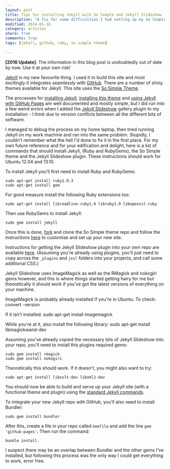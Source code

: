 ```yaml
---
layout: post
title: Tips for installing Jekyll with So Simple and Jekyll Slideshow
description: "A fix for some difficulties I had setting up my So Simple theme installation"
modified: 2014-01-16
category: articles
share: true
comments: true
tags: [jekyll, github, ruby, so simple theme]
 
---
```


<b>[2016 Update]</b>: The information in this blog post is undoubtedly out of date by now. Use it at your own risk!

[Jekyll](http://jekyllrb.com/) is my new favourite thing. I used it to build this site and most excitingly it integrates seamlessly with [GitHub](http://github.com). There are a number of shiny themes available for Jekyll. This site uses the [So Simple Theme](http://mademistakes.com/articles/so-simple-jekyll-theme/).

The processes for [installing Jekyll](http://jekyllrb.com/docs/installation/), [installing this theme](https://github.com/mmistakes/so-simple-theme/) and [using Jekyll with GitHub Pages](https://help.github.com/articles/using-jekyll-with-pages) are well documented and mostly simple, but I did run into a few weird errors when I added the [Jekyll Slideshow](https://github.com/matthewowen/jekyll-slideshow) gallery plugin to my installation - I think due to version conflicts between all the different bits of software.

I managed to debug the process on my home laptop, then tried running Jekyll on my work machine and ran into the same problem. Stupidly, I couldn't remember what the hell I'd done to fix it in the first place. For my own future reference and for your edification and delight, here is a list of commands that should install Jekyll, (Ruby and RubyGems), the So Simple theme and the Jekyll Slideshow plugin. These instructions should work for Ubuntu 12.04 and 13.10.

To install Jekyll you'll first need to install Ruby and RubyGems:

    sudo apt-get install ruby1.9.3
    sudo apt-get install gem

For good measure install the following Ruby extensions too:

    sudo apt-get install libreadline-ruby1.9 libruby1.9 libopenssl-ruby

Then use RubyGems to install Jekyll:

    sudo gem install jekyll

Once this is done, [fork](https://github.com/mmistakes/so-simple-theme/fork) and clone the So Simple theme repo and follow the instructions [here](https://github.com/mmistakes/so-simple-theme/) to customise and set up your new site.

Instructions for getting the Jekyll Slideshow plugin into your own repo are available [here](https://github.com/matthewowen/jekyll-slideshow). (Assuming you're already using plugins, you'll just need to copy across the <code>_plugins</code> and <code>jesl</code> folders into your projects, and call some additional CSS.)

Jekyll Slideshow uses ImageMagick as well as the RMagick and nokogiri gems however, and this is where things started getting hairy for me but theoretically it should work if you've got the latest versions of everything on your machine. 

ImageMagick is probably already installed if you're in Ubuntu. To check:
    convert -version

If it isn't installed:
    sudo apt-get install imagemagick

While you're at it, also install the following library:
    sudo apt-get install libmagickwand-dev 

Assuming you've already copied the necessary bits of Jekyll Slideshow into your repo, you'll need to install this plugins required gems:

    sudo gem install rmagick
    sudo gem install nokogiri

Theoretically this should work. If it doesn't, you might also want to try:

    sudo apt-get install libxslt-dev libxml2-dev

You should now be able to build and serve up your Jekyll site (with a functional theme and plugin) using the [standard Jekyll commands](http://jekyllrb.com/docs/usage/).

To integrate your new Jekyll repo with GitHub, you'll also need to install Bundler:

    sudo gem install bundler

After this, create a file in your repo called <code>Gemfile</code> and add the line <code>gem 'github-pages'</code>. Then run the command:
   
    bundle install.

I suspect there may be an overlap between Bundler and the other gems I've installed, but following this process was the only way I could get everything to work, error free. 
